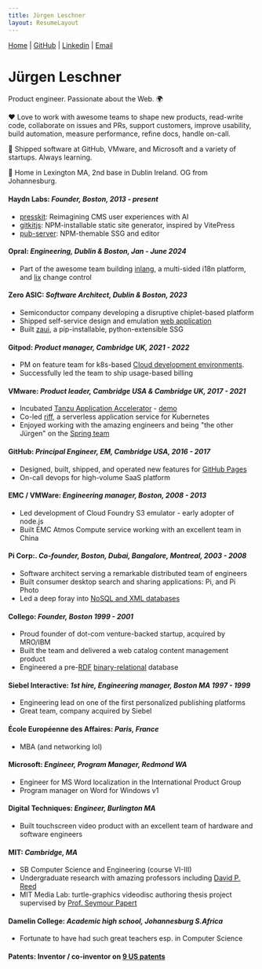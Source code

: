 ```yaml
---
title: Jürgen Leschner
layout: ResumeLayout
---
```

[Home](/) | [GitHub](https://github.com/jldec "GitHub: https://github.com/jldec") | [Linkedin](https://www.linkedin.com/in/jldec/ "Linkedin: https://www.linkedin.com/in/jldec/") | [Email](mailto:jurgen@jldec.me "Email me at jurgen@jldec.me")

# Jürgen Leschner
Product engineer. Passionate about the Web. 🌍

❤️ Love to work with awesome teams to shape new products, read-write code, collaborate on issues and PRs, support customers, improve usability, build automation, measure performance, refine docs, handle on-call.

🚢 Shipped software at GitHub, VMware, and Microsoft and a variety of startups. Always learning.

🏡 Home in Lexington MA, 2nd base in Dublin Ireland. OG from Johannesburg.

#### **Haydn Labs**: _Founder, Boston, 2013 - present_
- [presskit](https://github.com/jldec/presskit/): Reimagining CMS user experiences with AI
- [gitkitjs](https://gitkitjs.dev): NPM-installable static site generator, inspired by VitePress
- [pub-server](https://jldec.github.io/pub-doc/): NPM-themable SSG and editor

#### **Opral**: _Engineering, Dublin & Boston, Jan - June 2024_
- Part of the awesome team building [inlang](https://inlang.com/documentation), a multi-sided i18n platform, and [lix](https://github.com/opral/monorepo/tree/main/lix#readme) change control

#### **Zero ASIC**: _Software Architect, Dublin & Boston, 2023_
- Semiconductor company developing a disruptive chiplet-based platform
- Shipped self-service design and emulation [web application](https://www.zeroasic.com/emulation)
- Built [zaui](https://github.com/zeroasiccorp/zaui), a pip-installable, python-extensible SSG

#### **Gitpod**: _Product manager, Cambridge UK, 2021 - 2022_
- PM on feature team for k8s-based [Cloud development environments](https://www.gitpod.io/cde).
- Successfully led the team to ship usage-based billing

#### **VMware**: _Product leader, Cambridge USA & Cambridge UK, 2017 - 2021_
- Incubated [Tanzu Application Accelerator](https://docs.vmware.com/en/Application-Accelerator-for-VMware-Tanzu/1.0/acc-docs/GUID-index.html) - [demo](https://www.vmware.com/vmworld/en/video-library/video-landing.html?sessionid=1623133962915001FdQX)
- Co-led [riff](https://projectriff.io/), a serverless application service for Kubernetes
- Enjoyed working with the amazing engineers and being "the other Jürgen" on the [Spring team](https://spring.io/team/)

#### **GitHub**: _Principal Engineer, EM, Cambridge USA, 2016 - 2017_
- Designed, built, shipped, and operated new features for [GitHub Pages](https://pages.github.com/)
- On-call devops for high-volume SaaS platform

#### **EMC / VMWare**: _Engineering manager, Boston, 2008 - 2013_
- Led development of Cloud Foundry S3 emulator - early adopter of node.js
- Built EMC Atmos Compute service working with an excellent team in China

#### **Pi Corp**:. _Co-founder, Boston, Dubai, Bangalore, Montreal, 2003 - 2008_
- Software architect serving a remarkable distributed team of engineers
- Built consumer desktop search and sharing applications: Pi, and Pi Photo
- Led a deep foray into [NoSQL and XML databases](https://patents.justia.com/patent/7412452)

#### **Collego**: _Founder, Boston 1999 - 2001_
- Proud founder of dot-com venture-backed startup, acquired by MRO/IBM
- Built the team and delivered a web catalog content management product
- Engineered a pre-[RDF](https://en.wikipedia.org/wiki/Resource_Description_Framework) [binary-relational](https://patents.justia.com/patent/6519588) database

#### **Siebel Interactive**: _1st hire, Engineering manager, Boston MA 1997 - 1999_
- Engineering lead on one of the first personalized publishing platforms
- Great team, company acquired by Siebel

#### **École Européenne des Affaires**: _Paris, France_
- MBA (and networking lol)

#### **Microsoft**: _Engineer, Program Manager, Redmond WA_
- Engineer for MS Word localization in the International Product Group
- Program manager on Word for Windows v1

#### **Digital Techniques**: _Engineer, Burlington MA_
- Built touchscreen video product with an excellent team of hardware and software engineers

#### **MIT**: _Cambridge, MA_
- SB Computer Science and Engineering (course VI-III)
- Undergraduate research with amazing professors including [David P. Reed](https://en.wikipedia.org/wiki/David_P._Reed)
- MIT Media Lab: turtle-graphics videodisc authoring thesis project supervised by [Prof. Seymour Papert](https://en.wikipedia.org/wiki/Seymour_Papert)

#### **Damelin College**: _Academic high school, Johannesburg S.Africa_
- Fortunate to have had such great teachers esp. in Computer Science

#### **Patents**: Inventor / co-inventor on [9 US patents](https://patents.justia.com/inventor/jurgen-leschner)